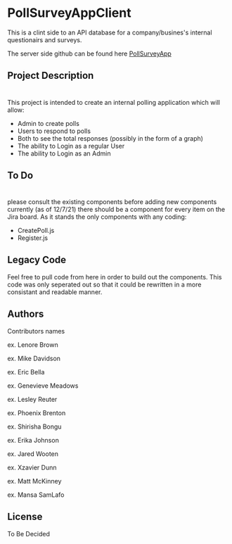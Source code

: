 # PollSurveyAppClient
This is a clint side to an API database for a company/busines's internal questionairs and surveys.

The server side github can be found here [PollSurveyApp](https://github.com/MikeDavidsonMPS/PollSurveyApp)

## Project Description
#
This project is intended to create an internal polling application which will allow:

- Admin to create polls
- Users to respond to polls
- Both to see the total responses (possibly in the form of a graph)
- The ability to Login as a regular User
- The ability to Login as an Admin

## To Do
#
please consult the existing components before adding new components currently (as of 12/7/21) there should be a component for every item on the Jira board. As it stands the only components with any coding:
- CreatePoll.js
- Register.js

## Legacy Code
Feel free to pull code from here in order to build out the components. This code was only seperated out so that it could be rewritten in a more consistant and readable manner.

## Authors
Contributors names

ex. Lenore Brown

ex. Mike Davidson

ex. Eric Bella

ex. Genevieve Meadows

ex. Lesley Reuter

ex. Phoenix Brenton

ex. Shirisha Bongu

ex. Erika Johnson

ex. Jared Wooten

ex. Xzavier Dunn

ex. Matt McKinney

ex. Mansa SamLafo

## License
To Be Decided